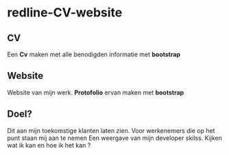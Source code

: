 # redline-CV-website

## CV

Een **Cv** maken met alle benodigden informatie  met **bootstrap** 

## Website

Website van mijn werk. **Protofolio** ervan maken met **bootstrap** 

## Doel?

Dit aan mijn toekomstige klanten laten zien. Voor werkenemers die op het punt staan mij aan te nemen
Een weergave van mijn developer skilss. Kijken wat ik kan en hoe ik het kan ? 
